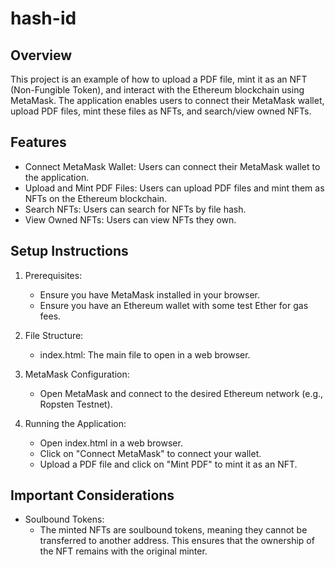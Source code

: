 # hash-id
## Overview
This project is an example of how to upload a PDF file, mint it as an NFT (Non-Fungible Token), and interact with the Ethereum blockchain using MetaMask. The application enables users to connect their MetaMask wallet, upload PDF files, mint these files as NFTs, and search/view owned NFTs.
## Features
- Connect MetaMask Wallet: Users can connect their MetaMask wallet to the application.
- Upload and Mint PDF Files: Users can upload PDF files and mint them as NFTs on the Ethereum blockchain.
- Search NFTs: Users can search for NFTs by file hash.
- View Owned NFTs: Users can view NFTs they own.
## Setup Instructions
1. Prerequisites:
    - Ensure you have MetaMask installed in your browser.
    - Ensure you have an Ethereum wallet with some test Ether for gas fees.
      
2. File Structure:
    - index.html: The main file to open in a web browser.

3. MetaMask Configuration:
    - Open MetaMask and connect to the desired Ethereum network (e.g., Ropsten Testnet).

4. Running the Application:
   - Open index.html in a web browser.
    - Click on "Connect MetaMask" to connect your wallet.
    - Upload a PDF file and click on "Mint PDF" to mint it as an NFT.
## Important Considerations
- Soulbound Tokens:
  - The minted NFTs are soulbound tokens, meaning they cannot be transferred to another address. This ensures that the ownership of the NFT remains with the original minter.
